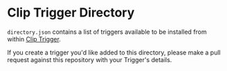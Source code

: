 # Clip Trigger Directory

`directory.json` contains a list of triggers available to be installed from within [Clip Trigger](https://github.com/seanlerner/clip-trigger).

If you create a trigger you'd like added to this directory, please make a pull request against this repository with your Trigger's details.
